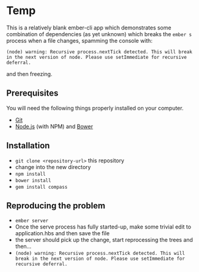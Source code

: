 # Temp

This is a relatively blank ember-cli app which demonstrates some combination of dependencies
(as yet unknown) which breaks the `ember s` process when a file changes, spamming the console
with:

```
(node) warning: Recursive process.nextTick detected. This will break in the next version of node. Please use setImmediate for recursive deferral.
```

and then freezing.

## Prerequisites

You will need the following things properly installed on your computer.

* [Git](http://git-scm.com/)
* [Node.js](http://nodejs.org/) (with NPM) and [Bower](http://bower.io/)

## Installation

* `git clone <repository-url>` this repository
* change into the new directory
* `npm install`
* `bower install`
* `gem install compass`

## Reproducing the problem

* `ember server`
* Once the serve process has fully started-up, make some trivial edit to application.hbs and then save the file
* the server should pick up the change, start reprocessing the trees and then…
* `(node) warning: Recursive process.nextTick detected. This will break in the next version of node. Please use setImmediate for recursive deferral.`

